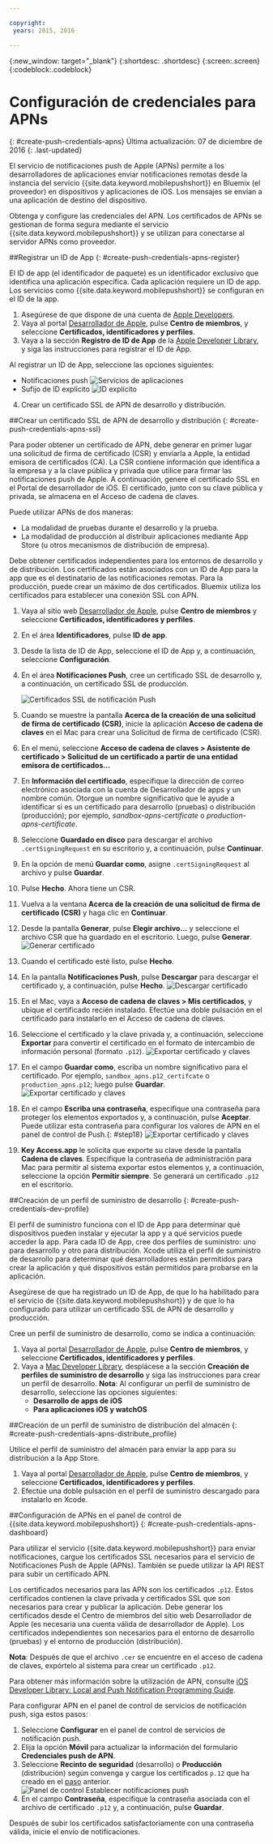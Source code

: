 ```yaml
---

copyright:
 years: 2015, 2016

---
```


{:new_window: target="_blank"}
{:shortdesc: .shortdesc}
{:screen:.screen}
{:codeblock:.codeblock}

# Configuración de credenciales para APNs
{: #create-push-credentials-apns}
Última actualización: 07 de diciembre de 2016
{: .last-updated}

El servicio de notificaciones push de Apple (APNs) permite a los desarrolladores de aplicaciones enviar
notificaciones remotas desde la instancia del servicio {{site.data.keyword.mobilepushshort}} en Bluemix (el proveedor) en dispositivos y aplicaciones de iOS. Los mensajes se envían a una aplicación de destino del dispositivo. 

Obtenga y configure las credenciales del APN. Los certificados de APNs se gestionan de forma segura mediante el servicio {{site.data.keyword.mobilepushshort}} y se utilizan para conectarse al servidor APNs como proveedor.

<!-- 1. Obtain an [Apple Developers](https://developer.apple.com/) account.-->

<!--2. [Register an App ID](#create-push-credentials-apns-register)
3. [Create a development and distribution APNs SSL certificate](#create-push-credentials-apns-ssl)
4. [Create a development provisioning profile](#create-push-credentials-dev-profile)
5. [Create a store distribution provisioning profile](#create-push-credentials-apns-distribute_profile)
6. [Creating .p12 push certificate file for Bluemix push](#create-p12-push-certificate-file-for-Bluemix-push)
7. [Set up APNs on the Push Dashboard](#create-push-credentials-apns-dashboard)
-->


##Registrar un ID de App
{: #create-push-credentials-apns-register}


El ID de app (el identificador de paquete) es un identificador exclusivo que identifica una aplicación específica. Cada aplicación requiere un ID de app. Los servicios como {{site.data.keyword.mobilepushshort}} se configuran en el ID de la app.

1. Asegúrese de que dispone de una cuenta de [Apple Developers](https://developer.apple.com/).
2. Vaya al portal [Desarrollador de Apple](https://developer.apple.com), pulse **Centro de miembros**, y seleccione **Certificados, identificadores y perfiles**.
3. Vaya a la sección **Registro de ID de App** de la [Apple Developer Library](https://developer.apple.com/library/mac/documentation/IDEs/Conceptual/AppDistributionGuide/MaintainingProfiles/MaintainingProfiles.html#//apple_ref/doc/uid/TP40012582-CH30-SW991), y siga las instrucciones para registrar el ID de App.

Al registrar un ID de App, seleccione las opciones siguientes:

* Notificaciones push
![Servicios de aplicaciones](images/appID_appservices_enablepush.jpg)
* Sufijo de ID explícito
![ID explícito](images/appID_bundleID.jpg)
4. Crear un certificado SSL de APN de desarrollo y distribución.

##Crear un certificado SSL de APN de desarrollo y distribución
{: #create-push-credentials-apns-ssl}

Para poder obtener un certificado de APN, debe generar en primer lugar una solicitud de firma de certificado (CSR) y enviarla a Apple, la entidad emisora de certificados (CA). La CSR contiene información que identifica a la empresa y a la clave pública y privada que utilice para firmar las notificaciones push de Apple. A continuación, genere el certificado SSL en el Portal de desarrollador de iOS. El certificado, junto con su clave pública y privada, se almacena en el Acceso de cadena de claves.

<!-- ###Before you begin -->
<!-- {: before-you-begin-certificate} -->

<!--[Register an App ID](#create-push-credentials-apns-register)-->

Puede utilizar APNs de dos maneras: 

* La modalidad de pruebas durante el desarrollo y la prueba.
* La modalidad de producción al distribuir aplicaciones mediante App Store (u otros mecanismos de distribución de empresa).

Debe obtener certificados independientes para los entornos de desarrollo y de distribución. Los certificados están asociados con un ID de App para la app que es el destinatario de las notificaciones remotas. Para la producción, puede crear un máximo de dos certificados. Bluemix utiliza los certificados para establecer una conexión SSL con APN.

<!-- Create a development and distribution SSL certificate. -->

1. Vaya al sitio web [Desarrollador de Apple](https://developer.apple.com), pulse **Centro de miembros** y seleccione **Certificados, identificadores y perfiles**.
2. En el área **Identificadores**, pulse **ID de app**.
3. Desde la lista de ID de App, seleccione el ID de App <!--newly created--> y, a continuación, seleccione **Configuración**.
4. En el área **Notificaciones Push**, cree un certificado SSL de desarrollo y, a continuación, un certificado SSL de producción.

	![Certificados SSL de notificación Push](images/certificate_createssl.jpg)

5. Cuando se muestre la pantalla **Acerca de la creación de una solicitud de firma de certificado (CSR)**, inicie la aplicación **Acceso de cadena de claves** en el Mac para crear una Solicitud de firma de certificado (CSR).
6. En el menú, seleccione **Acceso de cadena de claves > Asistente de certificado > Solicitud de un certificado a partir de una entidad emisora de certificados…** 
7. En **Información del certificado**, especifique la dirección de correo electrónico asociada con la cuenta de Desarrollador de apps y un nombre común. Otorgue un nombre significativo que le ayude a identificar si es un certificado para desarrollo (pruebas) o distribución (producción); por ejemplo, *sandbox-apns-certificate* o *production-apns-certificate*.
8. Seleccione **Guardado en disco** para descargar el archivo `.certSigningRequest` en su escritorio y, a continuación, pulse **Continuar**.
9. En la opción de menú **Guardar como**, asigne `.certSigningRequest` al archivo y pulse **Guardar**.
10. Pulse **Hecho**. Ahora tiene un CSR.
11. Vuelva a la ventana **Acerca de la creación de una solicitud de firma de certificado (CSR)** y haga clic en **Continuar**. 
12. Desde la pantalla **Generar**, pulse **Elegir archivo...** y seleccione el archivo CSR que ha guardado en el escritorio. Luego, pulse **Generar**.
	![Generar certificado](images/generate_certificate.jpg)
13. Cuando el certificado esté listo, pulse **Hecho**.
14. En la pantalla **Notificaciones Push**, pulse **Descargar** para descargar el certificado y, a continuación, pulse **Hecho**. 
	![Descargar certificado](images/certificate_download.jpg)
15. En el Mac, vaya a **Acceso de cadena de claves > Mis certificados**, y ubique el certificado recién instalado. Efectúe una doble pulsación en el certificado para instalarlo en el Acceso de cadena de claves.
16. Seleccione el certificado y la clave privada y, a continuación, seleccione **Exportar** para convertir el certificado en el formato de intercambio de información personal (formato `.p12`).
	![Exportar certificado y claves](images/keychain_export_key.jpg)
17. En el campo **Guardar como**, escriba un nombre significativo para el certificado. Por ejemplo, `sandbox_apns.p12_certifcate` o `production_apns.p12`; luego pulse **Guardar**.
	![Exportar certificado y claves](images/certificate_p12v2.jpg)
18. En el campo **Escriba una contraseña**, especifique una contraseña para proteger los elementos exportados y, a continuación, pulse **Aceptar**. Puede utilizar esta contraseña para configurar los valores de APN en el panel de control de Push.{: #step18}
	![Exportar certificado y claves](images/export_p12.jpg)
19. **Key Access.app** le solicita que exporte su clave desde la pantalla **Cadena de claves**. Especifique la contraseña de administración para Mac para permitir al sistema exportar estos elementos y, a continuación, seleccione la opción **Permitir siempre**. Se generará un certificado `.p12` en el escritorio.


##Creación de un perfil de suministro de desarrollo
{: #create-push-credentials-dev-profile}

El perfil de suministro funciona con el ID de App para determinar qué dispositivos pueden instalar y ejecutar la app y a qué servicios puede acceder la app. Para cada ID de App, cree dos perfiles de suministro: uno para desarrollo y otro para distribución. Xcode utiliza el perfil de suministro de desarrollo para determinar qué desarrolladores están permitidos para crear la aplicación y qué dispositivos están permitidos para probarse en la aplicación.

Asegúrese de que ha registrado un ID de App, de que lo ha habilitado para el servicio de {{site.data.keyword.mobilepushshort}} y de que lo ha configurado para utilizar un certificado SSL de APN de desarrollo y producción.

Cree un perfil de suministro de desarrollo, como se indica a continuación:

1. Vaya al portal [Desarrollador de Apple](https://developer.apple.com), pulse **Centro de miembros**, y seleccione **Certificados, identificadores y perfiles**.
2. Vaya a [Mac Developer Library](https://developer.apple.com/library/mac/documentation/IDEs/Conceptual/AppDistributionGuide/MaintainingProfiles/MaintainingProfiles.html#//apple_ref/doc/uid/TP40012582-CH30-SW62site), desplácese a la sección **Creación de perfiles de suministro de desarrollo** y siga las instrucciones para crear un perfil de desarrollo.
**Nota**: Al configurar un perfil de suministro de desarrollo, seleccione las opciones siguientes:
	* **Desarrollo de apps de iOS**
	* **Para aplicaciones iOS y watchOS**



##Creación de un perfil de suministro de distribución del almacén
{: #create-push-credentials-apns-distribute_profile}

Utilice el perfil de suministro del almacén para enviar la app para su distribución a la App Store.

1. Vaya al portal [Desarrollador de Apple](https://developer.apple.com), pulse **Centro de miembros**, y seleccione **Certificados, identificadores y perfiles**.
2. Efectúe una doble pulsación en el perfil de suministro descargado para instalarlo en Xcode.

##Configuración de APNs en el panel de control de {{site.data.keyword.mobilepushshort}}
{: #create-push-credentials-apns-dashboard}

Para utilizar el servicio {{site.data.keyword.mobilepushshort}} para enviar notificaciones, cargue los certificados SSL necesarios para el servicio de Notificaciones Push de Apple (APNs). También se puede utilizar la API REST para subir un certificado APN.

<!-- Get your development and production APNs SSL certificate and the password associated with each type of certificate. For information, see Creating and configuring push credentials for APNs.-->

Los certificados necesarios para las APN son los certificados `.p12`. Estos certificados contienen la clave privada y certificados SSL que son necesarios para crear y publicar la aplicación. Debe generar los certificados desde el Centro de miembros del sitio web Desarrollador de Apple (es necesaria una cuenta válida de desarrollador de Apple). Los certificados independientes son necesarios para el entorno de desarrollo (pruebas) y el entorno de producción (distribución).

**Nota**: Después de que el archivo `.cer` se encuentre en el acceso de cadena de claves, expórtelo al sistema para crear un certificado `.p12`.

Para obtener más información sobre la utilización de APN, consulte [iOS Developer Library: Local and Push Notification Programming Guide](https://developer.apple.com/library/ios/documentation/NetworkingInternet/Conceptual/RemoteNotificationsPG/Chapters/ProvisioningDevelopment.html#//apple_ref/doc/uid/TP40008194-CH104-SW4).

Para configurar APN en el panel de control de servicios de notificación push, siga estos pasos:

1. Seleccione **Configurar** en el panel de control de servicios de notificación push.
2. Elija la opción **Móvil** para actualizar la información del formulario **Credenciales push de APN**.
3. Seleccione **Recinto de seguridad** (desarrollo) o **Producción** (distribución) según convenga y cargue los certificados `p.12` que ha creado en el [paso](#step18) anterior.
  ![Panel de control Establecer notificaciones push](images/wizard.jpg)
3. En el campo **Contraseña**, especifique la contraseña asociada con el archivo de certificado `.p12` y, a continuación, pulse **Guardar**.

Después de subir los certificados satisfactoriamente con una contraseña válida, inicie el envío de notificaciones.
